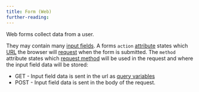 ```yaml
---
title: Form (Web)
further-reading:
---
```

Web forms collect data from a user.

They may contain many [input fields](/input-field-html). A forms `action` [attribute](/attribute-html) states which [URL](/url-uniform-resource-locator) the browser will [request](/request) when the form is submitted. The `method` attribute states which [request method](/http-method) will be used in the request and where the input field data will be stored:

* GET - Input field data is sent in the url as [query variables](/query-variable)
* POST - Input field data is sent in the body of the request.
